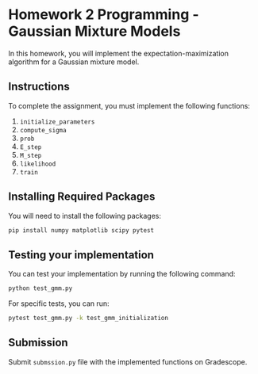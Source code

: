 # Homework 2 Programming - Gaussian Mixture Models

In this homework, you will implement the expectation-maximization algorithm for a Gaussian mixture model.

## Instructions

To complete the assignment, you must implement the following functions:

1. `initialize_parameters`
2. `compute_sigma`
3. `prob`
4. `E_step`
5. `M_step`
6. `likelihood`
7. `train`

## Installing Required Packages

You will need to install the following packages:

```bash
pip install numpy matplotlib scipy pytest
```

## Testing your implementation

You can test your implementation by running the following command:

```bash
python test_gmm.py
```

For specific tests, you can run:

```bash
pytest test_gmm.py -k test_gmm_initialization
```

## Submission

Submit `submssion.py` file with the implemented functions on Gradescope.
